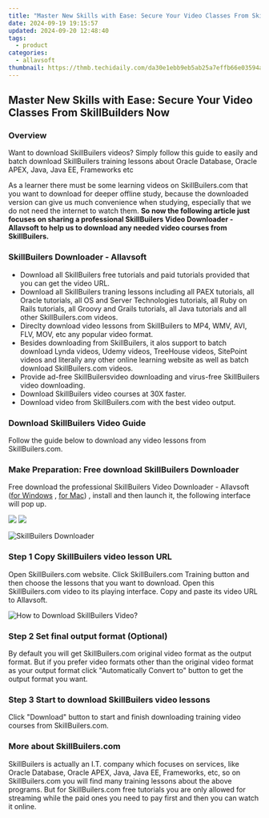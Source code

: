 ```yaml
---
title: "Master New Skills with Ease: Secure Your Video Classes From SkillBuilders Now"
date: 2024-09-19 19:15:57
updated: 2024-09-20 12:48:40
tags:
  - product
categories:
  - allavsoft
thumbnail: https://thmb.techidaily.com/da30e1ebb9eb5ab25a7effb66e03594a33963d6af1f63bbe87601ee182a33306.jpg
---
```


## Master New Skills with Ease: Secure Your Video Classes From SkillBuilders Now

### Overview

Want to download SkillBuilers videos? Simply follow this guide to easily and batch download SkillBuilers training lessons about Oracle Database, Oracle APEX, Java, Java EE, Frameworks etc

As a learner there must be some learning videos on SkillBuilers.com that you want to download for deeper offline study, because the downloaded version can give us much convenience when studying, especially that we do not need the internet to watch them. **So now the following article just focuses on sharing a professional SkillBuilers Video Downloader - Allavsoft to help us to download any needed video courses from SkillBuilers.**

### SkillBuilers Downloader - Allavsoft

* Download all SkillBuilers free tutorials and paid tutorials provided that you can get the video URL.
* Download all SkillBuilers traning lessons including all PAEX tutorials, all Oracle tutorials, all OS and Server Technologies tutorials, all Ruby on Rails tutorials, all Groovy and Grails tutorials, all Java tutorials and all other SkillBuilers.com videos.
* Direclty download video lessons from SkillBuilers to MP4, WMV, AVI, FLV, MOV, etc any popular video format.
* Besides downloading from SkillBuilers, it alos support to batch download Lynda videos, Udemy videos, TreeHouse videos, SitePoint videos and literally any other online learning website as well as batch download SkillBuilers.com videos.
* Provide ad-free SkillBuilersvideo downloading and virus-free SkillBuilers video downloading.
* Download SkillBuilers video courses at 30X faster.
* Download video from SkillBuilers.com with the best video output.

### Download SkillBuilers Video Guide

Follow the guide below to download any video lessons from SkillBuilers.com.

### Make Preparation: Free download SkillBuilers Downloader

Free download the professional SkillBuilers Video Downloader - Allavsoft ([for Windows](https://tools.techidaily.com/allavsoft/products/) , [for Mac](https://tools.techidaily.com/allavsoft/products/)) , install and then launch it, the following interface will pop up.

[![](https://www.allavsoft.com/how-to/../images/how-to/free-download-win.jpg)](https://tools.techidaily.com/allavsoft/products/) [![](https://www.allavsoft.com/how-to/../images/how-to/free-download-mac.jpg)](https://tools.techidaily.com/allavsoft/products/)

![SkillBuilers Downloader](https://www.allavsoft.com/how-to/../images/allavsoft/screen-shot-600.jpg)

### Step 1 Copy SkillBuilers video lesson URL

Open SkillBuilers.com website. Click SkillBuilers.com Training button and then choose the lessons that you want to download. Open this SkillBuilers.com video to its playing interface. Copy and paste its video URL to Allavsoft.

![How to Download SkillBuilers Video?](https://www.allavsoft.com/how-to/../images/how-to/download-rtmp-video/download-rtmp-video.jpg)

### Step 2 Set final output format (Optional)

By default you will get SkillBuilers.com original video format as the output format. But if you prefer video formats other than the original video format as your output format click "Automatically Convert to" button to get the output format you want.

### Step 3 Start to download SkillBuilers video lessons

Click "Download" button to start and finish downloading training video courses from SkillBuilers.com.

### More about SkillBuilers.com

SkillBuilers is actually an I.T. company which focuses on services, like Oracle Database, Oracle APEX, Java, Java EE, Frameworks, etc, so on SkillBuilers.com you will find many training lessons about the above programs. But for SkillBuilers.com free tutorials you are only allowed for streaming while the paid ones you need to pay first and then you can watch it online.

<ins class="adsbygoogle"
     style="display:block"
     data-ad-format="autorelaxed"
     data-ad-client="ca-pub-7571918770474297"
     data-ad-slot="1223367746"></ins>



<ins class="adsbygoogle"
     style="display:block"
     data-ad-client="ca-pub-7571918770474297"
     data-ad-slot="8358498916"
     data-ad-format="auto"
     data-full-width-responsive="true"></ins>
